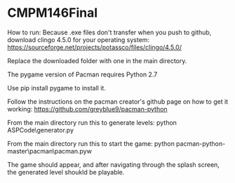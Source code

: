 # CMPM146Final

How to run:
Because .exe files don't transfer when you push to github, download clingo 4.5.0 for your operating system:
https://sourceforge.net/projects/potassco/files/clingo/4.5.0/

Replace the downloaded folder with one in the main directory.

The pygame version of Pacman requires Python 2.7

Use pip install pygame to install it. 

Follow the instructions on the pacman creator's github page on how to get it working: https://github.com/greyblue9/pacman-python

From the main directory run this to generate levels:
  python ASPCode\generator.py
  
From the main directory run this to start the game:
  python pacman-python-master\pacman\pacman.pyw
  
The game should appear, and after navigating through the splash screen, the generated level shoukld be playable. 

